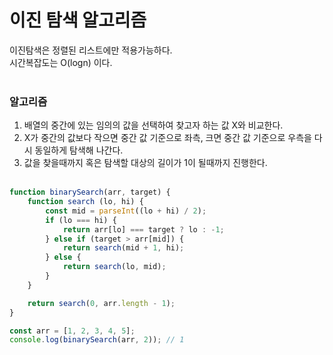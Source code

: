 # 이진 탐색 알고리즘

이진탐색은 정렬된 리스트에만 적용가능하다.<br>
시간복잡도는 O(logn) 이다.
<br><br>

### 알고리즘

1. 배열의 중간에 있는 임의의 값을 선택하여 찾고자 하는 값 X와 비교한다.
2. X가 중간의 값보다 작으면 중간 값 기준으로 좌측, 크면 중간 값 기준으로 우측을 다시 동일하게 탐색해 나간다.
3. 값을 찾을때까지 혹은 탐색할 대상의 길이가 1이 될때까지 진행한다.
<br><br>

```javascript
function binarySearch(arr, target) {
    function search (lo, hi) {
        const mid = parseInt((lo + hi) / 2);
        if (lo === hi) {
            return arr[lo] === target ? lo : -1;
        } else if (target > arr[mid]) {
            return search(mid + 1, hi);
        } else {
            return search(lo, mid);
        }
    }

    return search(0, arr.length - 1);
}

const arr = [1, 2, 3, 4, 5];
console.log(binarySearch(arr, 2)); // 1
```